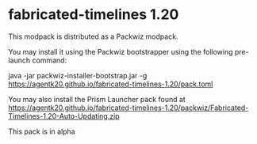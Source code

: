 # fabricated-timelines 1.20
This modpack is distributed as a Packwiz modpack.

You may install it using the Packwiz bootstrapper using the following pre-launch command:

java -jar packwiz-installer-bootstrap.jar -g https://agentk20.github.io/fabricated-timelines-1.20/pack.toml

You may also install the Prism Launcher pack found at https://agentk20.github.io/fabricated-timelines-1.20/packwiz/Fabricated-Timelines-1.20-Auto-Updating.zip

This pack is in alpha

